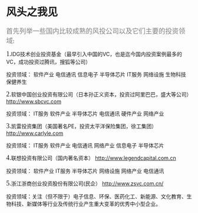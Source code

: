 # 风头之我见

<font color="gray" size="4" face="黑体">首先列举一些国内比较成熟的风投公司以及它们主要的投资领域</font>:


<font size="4" face="黑体">1.</font>IDG技术创业投资基金（最早引入中国的VC，也是迄今国内投资案例最多的VC，成功投资过腾讯，搜狐等公司）

投资领域： 软件产业 电信通讯 信息电子 半导体芯片 IT服务 网络设施 生物科技 保健养生

<font size="4" face="黑体">2.</font>软银中国创业投资有限公司（日本孙正义资本，投资过阿里巴巴，盛大等公司） http://www.sbcvc.com 

投资领域： IT服务 软件产业 半导体芯片 电信通讯 硬件产业 网络产业

<font size="4" face="黑体">3.</font>凯雷投资集团（美国著名PE，投资太平洋保险集团，徐工集团） http://www.carlyle.com 

投资领域： IT服务 软件产业 电信通讯 网络产业 信息电子 半导体芯片

<font size="4" face="黑体">4.</font>联想投资有限公司（国内著名资本） http://www.legendcapital.com.cn 

投资领域： 软件产业 IT服务 半导体芯片 网络设施 网络产业 电信通讯


<font size="4" face="黑体">5.</font>浙江浙商创业投资股份有限公司(民企） http://www.zsvc.com.cn/ 

投资领域：关注（但不限于）电子信息、环保、医药化工、新能源、文化教育、生物科技、新媒体等行业及传统行业产生重大变革的优秀中小型企业。